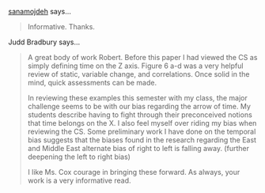 <a href="http://sanamojdehauthor.wordpress.com" rel="nofollow noopener" target="_blank">sanamojdeh</a> says…
>	Informative. Thanks.

Judd Bradbury says…
>	A great body of work Robert. Before this paper I had viewed the CS as simply defining time on the Z axis. Figure 6 a-d was a very helpful review of static, variable change, and correlations. Once solid in the mind, quick assessments can be made.
>	
>	In reviewing these examples this semester with my class, the major challenge seems to be with our bias regarding the arrow of time. My students describe having to fight through their preconceived notions that time belongs on the X. I also feel myself over riding my bias when reviewing the CS. Some preliminary work I have done on the temporal bias suggests that the biases found in the research regarding the East and Middle East alternate bias of right to left is falling away. (further deepening the left to right bias)
>	
>	I like Ms. Cox courage in bringing these forward. As always, your work is a very informative read.
